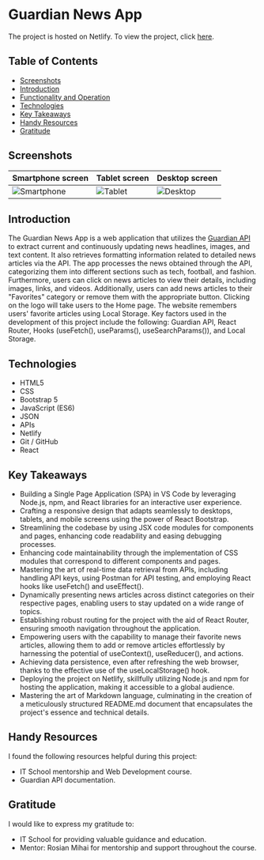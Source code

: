 # Guardian News App

The project is hosted on Netlify. To view the project, click [here](https://proiect-news-nm.netlify.app/).

## Table of Contents
- [Screenshots](#screenshots)
- [Introduction](#introduction)
- [Functionality and Operation](#functionality-and-operation)
- [Technologies](#technologies)
- [Key Takeaways](#key-takeaways)
- [Handy Resources](#handy-resources)
- [Gratitude](#gratitude)

## Screenshots
| Smartphone screen | Tablet screen | Desktop screen |
|----------|----------|----------|
| ![Smartphone](https://github.com/nymts/proiect-news-nm/assets/134009663/5f1187f6-4fa1-42be-b958-37ed33dfaca8) | ![Tablet](https://github.com/nymts/proiect-news-nm/assets/134009663/2483f9a9-7be6-4bf2-8904-188a7ead227b) | ![Desktop](https://github.com/nymts/proiect-news-nm/assets/134009663/f64a48ca-9432-4335-b9b6-932e95281e9f) |

## Introduction
The Guardian News App is a web application that utilizes the [Guardian API](https://open-platform.theguardian.com/documentation/) to extract current and continuously updating news headlines, images, and text content. It also retrieves formatting information related to detailed news articles via the API. The app processes the news obtained through the API, categorizing them into different sections such as tech, football, and fashion. Furthermore, users can click on news articles to view their details, including images, links, and videos. Additionally, users can add news articles to their "Favorites" category or remove them with the appropriate button. Clicking on the logo will take users to the Home page. The website remembers users' favorite articles using Local Storage. Key factors used in the development of this project include the following: Guardian API, React Router, Hooks (useFetch(), useParams(), useSearchParams()), and Local Storage.

## Technologies
- HTML5
- CSS
- Bootstrap 5
- JavaScript (ES6)
- JSON
- APIs
- Netlify
- Git / GitHub
- React

## Key Takeaways
- Building a Single Page Application (SPA) in VS Code by leveraging Node.js, npm, and React libraries for an interactive user experience.
- Crafting a responsive design that adapts seamlessly to desktops, tablets, and mobile screens using the power of React Bootstrap.
- Streamlining the codebase by using JSX code modules for components and pages, enhancing code readability and easing debugging processes.
- Enhancing code maintainability through the implementation of CSS modules that correspond to different components and pages.
- Mastering the art of real-time data retrieval from APIs, including handling API keys, using Postman for API testing, and employing React hooks like useFetch() and useEffect().
- Dynamically presenting news articles across distinct categories on their respective pages, enabling users to stay updated on a wide range of topics.
- Establishing robust routing for the project with the aid of React Router, ensuring smooth navigation throughout the application.
- Empowering users with the capability to manage their favorite news articles, allowing them to add or remove articles effortlessly by harnessing the potential of useContext(), useReducer(), and actions.
- Achieving data persistence, even after refreshing the web browser, thanks to the effective use of the useLocalStorage() hook.
- Deploying the project on Netlify, skillfully utilizing Node.js and npm for hosting the application, making it accessible to a global audience.
- Mastering the art of Markdown language, culminating in the creation of a meticulously structured README.md document that encapsulates the project's essence and technical details.

## Handy Resources
I found the following resources helpful during this project:
- IT School mentorship and Web Development course.
- Guardian API documentation.

## Gratitude
I would like to express my gratitude to:
- IT School for providing valuable guidance and education.
- Mentor: Rosian Mihai for mentorship and support throughout the course.
